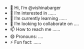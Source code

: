 - 👋 Hi, I’m @vishinabarger
- 👀 I’m interested in ......
- 🌱 I’m currently learning ......
- 💞️ I’m looking to collaborate on ....
- 📫 How to reach me ......
- 😄 Pronouns: ....
- ⚡ Fun fact: ......

<!---
vishinabarger/vishinabarger is a ✨ special ✨ repository because its `README.md` (this file) appears on your GitHub profile.
You can click the Preview link to take a look at your changes.
--->
